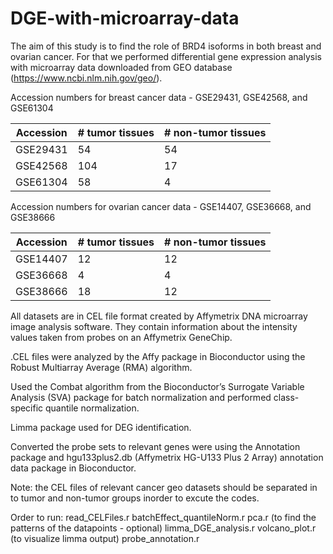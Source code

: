 # DGE-with-microarray-data

The aim of this study is to find the role of BRD4 isoforms in both breast and ovarian cancer. For that we performed differential gene expression analysis with microarray data downloaded from GEO database (https://www.ncbi.nlm.nih.gov/geo/). 

Accession numbers for breast cancer data - GSE29431, GSE42568, and GSE61304 

| Accession       | # tumor tissues | # non-tumor tissues |
| --------------- | --------------- | ------------------- |
| GSE29431        |       54        |         54          |
| GSE42568        |      104        |         17          |
| GSE61304        |       58        |          4          |

Accession numbers for ovarian cancer data - GSE14407, GSE36668, and GSE38666

| Accession       | # tumor tissues | # non-tumor tissues |
| --------------- | --------------- | ------------------- |
| GSE14407        |       12        |         12          |
| GSE36668        |        4        |          4          |
| GSE38666        |       18        |         12          |


All datasets are in CEL file format created by Affymetrix DNA microarray image analysis software. They contain information about the intensity values taken from probes on an Affymetrix GeneChip. 

.CEL files were analyzed by the Affy package in Bioconductor using the Robust Multiarray Average (RMA) algorithm. 

Used the Combat algorithm from the Bioconductor’s Surrogate Variable Analysis (SVA) package for batch normalization and performed class-specific quantile normalization.

Limma package used for DEG identification.

Converted the probe sets to relevant genes were using the Annotation package and hgu133plus2.db (Affymetrix HG-U133 Plus 2 Array) annotation data package in Bioconductor.

Note: the CEL files of relevant cancer geo datasets should be separated in to tumor and non-tumor groups inorder to excute the codes.

Order to run:
read_CELFiles.r
batchEffect_quantileNorm.r
pca.r (to find the patterns of the datapoints - optional)
limma_DGE_analysis.r
volcano_plot.r (to visualize limma output)
probe_annotation.r

